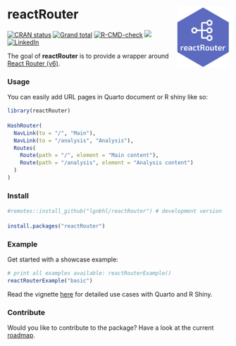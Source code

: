
<!-- README.md is generated from README.Rmd. Please edit that file -->

# reactRouter <img src="man/figures/logo.png" align="right" height="138" />

<!-- badges: start -->

[![CRAN
status](https://www.r-pkg.org/badges/version/reactRouter)](https://CRAN.R-project.org/package=reactRouter)
[![Grand
total](https://cranlogs.r-pkg.org/badges/grand-total/reactRouter)](https://cran.r-project.org/package=reactRouter)
[![R-CMD-check](https://github.com/lgnbhl/reactRouter/actions/workflows/R-CMD-check.yaml/badge.svg)](https://github.com/lgnbhl/reactRouter/actions/workflows/R-CMD-check.yaml)
[![](https://img.shields.io/badge/react--router--dom-6.30.0-blue.svg)](https://reactrouter.com/6.30.0)
[![LinkedIn](https://img.shields.io/badge/LinkedIn-Follow-E4405F?style=social&logo=linkedin)](https://www.linkedin.com/in/FelixLuginbuhl)
<!-- badges: end -->

The goal of **reactRouter** is to provide a wrapper around [React Router
(v6)](https://reactrouter.com/6.30.0).

### Usage

You can easily add URL pages in Quarto document or R shiny like so:

``` r
library(reactRouter)

HashRouter(
  NavLink(to = "/", "Main"),
  NavLink(to = "/analysis", "Analysis"),
  Routes(
    Route(path = "/", element = "Main content"),
    Route(path = "/analysis", element = "Analysis content")
  )
)
```

### Install

``` r
#remotes::install_github("lgnbhl/reactRouter") # development version

install.packages("reactRouter")
```

### Example

Get started with a showcase example:

``` r
# print all examples available: reactRouterExample()
reactRouterExample("basic")
```

Read the vignette
[here](https://felixluginbuhl.com/reactRouter/articles/introduction.html)
for detailed use cases with Quarto and R Shiny.

### Contribute

Would you like to contribute to the package? Have a look at the current
[roadmap](https://github.com/users/lgnbhl/projects/2/views/1).
